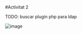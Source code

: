 #Activitat 2

TODO: buscar plugin php para ldap


![image](https://user-images.githubusercontent.com/79162978/195657063-f911baaf-1742-4033-afe8-215b2b59b3fb.png)

